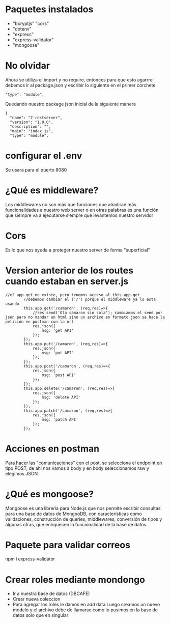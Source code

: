 # Paquetes instalados
* "bcryptjs"
"cors"
* "dotenv"
* "express"
* "express-validator"
* "mongoose"
# No olvidar
Ahora se utiliza el import y no require, entonces para que esto agarrre debemos ir al package.json y 
escribir lo siguiente en el primer corchete
```
"type": "module",
```
Quedando nuestro package json inicial de la siguiente manera
```
{
  "name": "7-restserver",
  "version": "1.0.0",
  "description": "",
  "main": "index.js",
  "type": "module",
```

# configurar el .env
Se usara para el puerto 8080

# ¿Qué es middleware?
Los middlewares no son más que funciones que añadiran más funcionalidades a nuestro web server o en otras palabras es una función que siempre va a ejecutarse siempre que levantemos nuestro servidor

# Cors
Es lo que nos ayuda a proteger nuestro server de forma "superficial"

# Version anterior de los routes cuando estaban en server.js
```
//el app.get no existe, pero tenemos acceso al this.app.get 
        //debemos cambiar el ('/') porque el middleware ya lo esta usando
        this.app.get('/camaron', (req,res)=>{
            //res.send('Ola camaron sin cola'); cambiamos el send por json para no mandar un html sino un archivo en formato json se hace la peticion en postman con la url
            res.json({
                msg: 'get API'
            });
        });
        this.app.put('/camaron', (req,res)=>{  
            res.json({
                msg: 'put API'
            });
        });
        this.app.post('/camaron', (req,res)=>{
            res.json({
                msg: 'post API'
            });
        });
        this.app.delete('/camaron', (req,res)=>{
            res.json({
                msg: 'delete API'
            });
        });
        this.app.patch('/camaron', (req,res)=>{
            res.json({
                msg: 'patch API'
            });
        });
```

# Acciones en postman
Para hacer las "comunicaciones" con el post, se selecciona el endpoint en tipo POST, de ahi nos vamos a body y en body seleccionamos raw y elegimos JSON

# ¿Qué es mongoose?
Mongoose es una librería para Node.js que nos permite escribir consultas para una base de datos de MongooDB, con características como validaciones, construcción de queries, middlewares, conversión de tipos y algunas otras, que enriquecen la funcionalidad de la base de datos.

# Paquete para validar correos
npm i express-validator

# Crear roles mediante mondongo
* Ir a nuestra base de datos (DBCAFE)
* Crear nueva coleccion
* Para agregar los roles le damos en add data
Luego creamos un nuevo modelo y el archivo debe de llamarse como lo pusimos en la base de datos solo que en singular